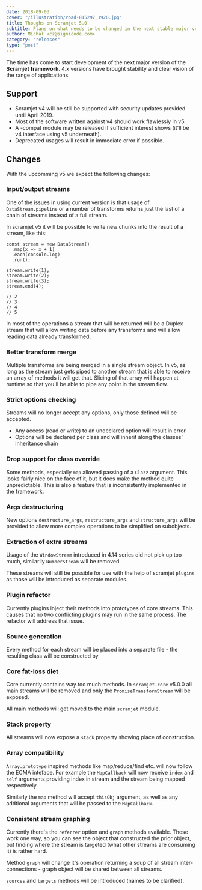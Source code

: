 ```yaml
---
date: 2018-09-03
cover: "/illustration/road-815297_1920.jpg"
title: Thoughs on Scramjet 5.0
subtitle: Plans on what needs to be changed in the next stable major version of the framework.
author: Michał <cz@signicode.com>
category: "releases"
type: "post"
---
```


The time has come to start development of the next major version of the **Scramjet framework**. 4.x versions have brought stability and clear vision of the range of applications.

Support
-----

* Scramjet v4 will be still be supported with security updates provided until April 2019.
* Most of the software written against v4 should work flawlessly in v5.
* A -compat module may be released if sufficient interest shows (it'll be v4 interface using v5 underneath).
* Deprecated usages will result in immediate error if possible.

Changes
------

With the upcomming v5 we expect the following changes:

### Input/output streams

One of the issues in using current version is that usage of `DataStream.pipeline` or a number of transforms returns just the last of a chain of streams instead of a full stream.

In scramjet v5 it will be possible to write new chunks into the result of a stream, like this:

```javasctipt
const stream = new DataStream()
  .map(x => x + 1)
  .each(console.log)
  .run();

stream.write(1);
stream.write(2);
stream.write(3);
stream.end(4);

// 2
// 3
// 4
// 5
```

In most of the operations a stream that will be returned will be a Duplex stream that will allow writing
data before any transforms and will allow reading data already transformed.

### Better transform merge

Multiple transforms are being merged in a single stream object. In v5, as long as the stream just gets piped to another stream that is able to receive an array of methods it will get that. Slicing of that array will happen at runtime so that you'll be able to pipe any point in the stream flow.

### Strict options checking

Streams will no longer accept any options, only those defined will be accepted.

* Any access (read or write) to an undeclared option will result in error
* Options will be declared per class and will inherit along the classes' inheritance chain

### Drop support for class override

Some methods, especially `map` allowed passing of a `Clazz` argument. This looks fairly nice on the face of it, but it does make the method quite unpredictable. This is also a feature that is inconsistently implemented in the framework.

### Args destructuring

New options `destructure_args`, `restructure_args` and `structure_args` will be provided to allow more complex operations to be simplified on subobjects.

### Extraction of extra streams

Usage of the `WindowStream` introduced in 4.14 series did not pick up too much, similarily `NumberStream` will be removed.

These streams will still be possible for use with the help of scramjet `plugins` as those will be introduced as separate modules.

### Plugin refactor

Currently plugins inject their methods into prototypes of core streams. This causes that no two conflicting plugins may run in the same process. The refactor will address that issue.

### Source generation

Every method for each stream will be placed into a separate file - the resulting class will be constructed by

### Core fat-loss diet

Core currently contains way too much methods. In `scramjet-core` v5.0.0 all main streams will be removed and only the `PromiseTransformStream` will be exposed.

All main methods will get moved to the main `scramjet` module.

### Stack property

All streams will now expose a `stack` property showing place of construction.

### Array compatibility

`Array.prototype` inspired methods like map/reduce/find etc. will now follow the ECMA inteface. For example the `MapCallback` will now receive `index` and `self` arguments providing index in stream and the stream being mapped respectively.

Similarly the `map` method will accept `thisObj` argument, as well as any addtional arguments that will be passed to the `MapCallback`.

### Consistent stream graphing

Currently there's the `referrer` option and `graph` methods available. These work one way, so you can see the object that constructed the prior object, but finding where the stream is targeted (what other streams are consuming it) is rather hard.

Method `graph` will change it's operation returning a soup of all stream inter-connections - graph object will be shared between all streams.

`sources` and `targets` methods will be introduced (names to be clarified).
